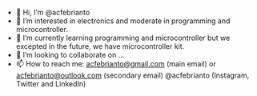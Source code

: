 - 👋 Hi, I’m @acfebrianto
- 👀 I’m interested in electronics and moderate in programming and microcontroller.
- 🌱 I’m currently learning programming and microcontroller but we excepted in the future, we have microcontroller kit.
- 💞️ I’m looking to collaborate on ...
- 📫 How to reach me: acfebrianto@gmail.com (main email) or acfebrianto@outlook.com (secondary email)
                      @acfebrianto (Instagram, Twitter and LinkedIn)

<!---
acfebrianto/acfebrianto is a ✨ special ✨ repository because its `README.md` (this file) appears on your GitHub profile.
You can click the Preview link to take a look at your changes.
--->
